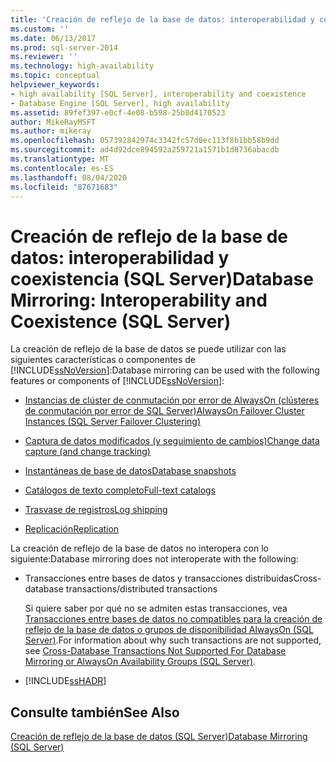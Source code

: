 ```yaml
---
title: 'Creación de reflejo de la base de datos: interoperabilidad y coexistencia (SQL Server) | Microsoft Docs'
ms.custom: ''
ms.date: 06/13/2017
ms.prod: sql-server-2014
ms.reviewer: ''
ms.technology: high-availability
ms.topic: conceptual
helpviewer_keywords:
- high availability [SQL Server], interoperability and coexistence
- Database Engine [SQL Server], high availability
ms.assetid: 89fef397-e0cf-4e08-b598-25b8d4170523
author: MikeRayMSFT
ms.author: mikeray
ms.openlocfilehash: 057392842974c3342fc57d0ec113f8b1bb58b9dd
ms.sourcegitcommit: ad4d92dce894592a259721a1571b1d8736abacdb
ms.translationtype: MT
ms.contentlocale: es-ES
ms.lasthandoff: 08/04/2020
ms.locfileid: "87671683"
---
```

# <a name="database-mirroring-interoperability-and-coexistence-sql-server"></a><span data-ttu-id="d1466-102">Creación de reflejo de la base de datos: interoperabilidad y coexistencia (SQL Server)</span><span class="sxs-lookup"><span data-stu-id="d1466-102">Database Mirroring: Interoperability and Coexistence (SQL Server)</span></span>
  <span data-ttu-id="d1466-103">La creación de reflejo de la base de datos se puede utilizar con las siguientes características o componentes de [!INCLUDE[ssNoVersion](../../includes/ssnoversion-md.md)]:</span><span class="sxs-lookup"><span data-stu-id="d1466-103">Database mirroring can be used with the following features or components of [!INCLUDE[ssNoVersion](../../includes/ssnoversion-md.md)]:</span></span>  
  
-   [<span data-ttu-id="d1466-104">Instancias de clúster de conmutación por error de AlwaysOn (clústeres de conmutación por error de SQL Server)</span><span class="sxs-lookup"><span data-stu-id="d1466-104">AlwaysOn Failover Cluster Instances (SQL Server Failover Clustering)</span></span>](database-mirroring-and-sql-server-failover-cluster-instances.md)  
  
-   [<span data-ttu-id="d1466-105">Captura de datos modificados (y seguimiento de cambios)</span><span class="sxs-lookup"><span data-stu-id="d1466-105">Change data capture (and change tracking)</span></span>](../../relational-databases/track-changes/change-data-capture-and-other-sql-server-features.md)  
  
-   [<span data-ttu-id="d1466-106">Instantáneas de base de datos</span><span class="sxs-lookup"><span data-stu-id="d1466-106">Database snapshots</span></span>](../../relational-databases/databases/database-snapshots-sql-server.md)  
  
-   [<span data-ttu-id="d1466-107">Catálogos de texto completo</span><span class="sxs-lookup"><span data-stu-id="d1466-107">Full-text catalogs</span></span>](database-mirroring-and-full-text-catalogs-sql-server.md)  
  
-   [<span data-ttu-id="d1466-108">Trasvase de registros</span><span class="sxs-lookup"><span data-stu-id="d1466-108">Log shipping</span></span>](database-mirroring-and-log-shipping-sql-server.md)  
  
-   [<span data-ttu-id="d1466-109">Replicación</span><span class="sxs-lookup"><span data-stu-id="d1466-109">Replication</span></span>](database-mirroring-and-replication-sql-server.md)  
  
 <span data-ttu-id="d1466-110">La creación de reflejo de la base de datos no interopera con lo siguiente:</span><span class="sxs-lookup"><span data-stu-id="d1466-110">Database mirroring does not interoperate with the following:</span></span>  
  
-   <span data-ttu-id="d1466-111">Transacciones entre bases de datos y transacciones distribuidas</span><span class="sxs-lookup"><span data-stu-id="d1466-111">Cross-database transactions/distributed transactions</span></span>  
  
     <span data-ttu-id="d1466-112">Si quiere saber por qué no se admiten estas transacciones, vea [Transacciones entre bases de datos no compatibles para la creación de reflejo de la base de datos o grupos de disponibilidad AlwaysOn &#40;SQL Server&#41;](../availability-groups/windows/transactions-always-on-availability-and-database-mirroring.md).</span><span class="sxs-lookup"><span data-stu-id="d1466-112">For information about why such transactions are not supported, see [Cross-Database Transactions Not Supported For Database Mirroring or AlwaysOn Availability Groups &#40;SQL Server&#41;](../availability-groups/windows/transactions-always-on-availability-and-database-mirroring.md).</span></span>  
  
-   [!INCLUDE[ssHADR](../../includes/sshadr-md.md)]  
  
## <a name="see-also"></a><span data-ttu-id="d1466-113">Consulte también</span><span class="sxs-lookup"><span data-stu-id="d1466-113">See Also</span></span>  
 [<span data-ttu-id="d1466-114">Creación de reflejo de la base de datos &#40;SQL Server&#41;</span><span class="sxs-lookup"><span data-stu-id="d1466-114">Database Mirroring &#40;SQL Server&#41;</span></span>](database-mirroring-sql-server.md)  
  
  
